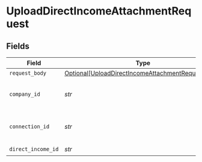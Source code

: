 # UploadDirectIncomeAttachmentRequest


## Fields

| Field                                                                                                                   | Type                                                                                                                    | Required                                                                                                                | Description                                                                                                             | Example                                                                                                                 |
| ----------------------------------------------------------------------------------------------------------------------- | ----------------------------------------------------------------------------------------------------------------------- | ----------------------------------------------------------------------------------------------------------------------- | ----------------------------------------------------------------------------------------------------------------------- | ----------------------------------------------------------------------------------------------------------------------- |
| `request_body`                                                                                                          | [Optional[UploadDirectIncomeAttachmentRequestBody]](../../models/operations/uploaddirectincomeattachmentrequestbody.md) | :heavy_minus_sign:                                                                                                      | N/A                                                                                                                     |                                                                                                                         |
| `company_id`                                                                                                            | *str*                                                                                                                   | :heavy_check_mark:                                                                                                      | N/A                                                                                                                     | 8a210b68-6988-11ed-a1eb-0242ac120002                                                                                    |
| `connection_id`                                                                                                         | *str*                                                                                                                   | :heavy_check_mark:                                                                                                      | N/A                                                                                                                     | 2e9d2c44-f675-40ba-8049-353bfcb5e171                                                                                    |
| `direct_income_id`                                                                                                      | *str*                                                                                                                   | :heavy_check_mark:                                                                                                      | N/A                                                                                                                     |                                                                                                                         |